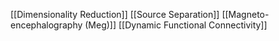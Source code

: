 [[Dimensionality Reduction]]
[[Source Separation]]
[[Magneto-encephalography (Meg)]]
[[Dynamic Functional Connectivity]]
